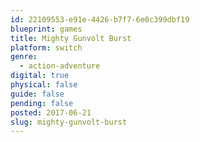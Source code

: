 ```yaml
---
id: 22109553-e91e-4426-b7f7-6e0c399dbf19
blueprint: games
title: Mighty Gunvolt Burst
platform: switch
genre:
  - action-adventure
digital: true
physical: false
guide: false
pending: false
posted: 2017-06-21
slug: mighty-gunvolt-burst
---
```

